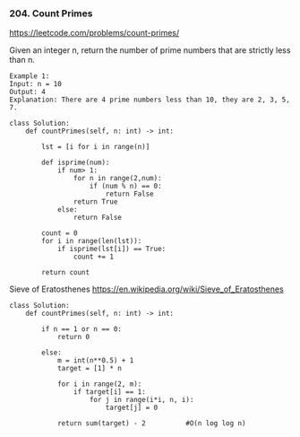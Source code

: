 ### 204. Count Primes

https://leetcode.com/problems/count-primes/

Given an integer n, return the number of prime numbers that are strictly less than n.

```
Example 1:
Input: n = 10
Output: 4
Explanation: There are 4 prime numbers less than 10, they are 2, 3, 5, 7.
```

```
class Solution:
    def countPrimes(self, n: int) -> int:
        
        lst = [i for i in range(n)]
        
        def isprime(num):
            if num> 1:  
                for n in range(2,num):  
                    if (num % n) == 0:  
                        return False
                return True
            else:
                return False
                   
        count = 0
        for i in range(len(lst)):
            if isprime(lst[i]) == True:
                count += 1
                
        return count
```
Sieve of Eratosthenes
https://en.wikipedia.org/wiki/Sieve_of_Eratosthenes

```
class Solution:
    def countPrimes(self, n: int) -> int:
        
        if n == 1 or n == 0:
            return 0 
        
        else:
            m = int(n**0.5) + 1
            target = [1] * n 
            
            for i in range(2, m):
                if target[i] == 1:
                    for j in range(i*i, n, i):
                        target[j] = 0 
                        
            return sum(target) - 2          #O(n log log n)
```

